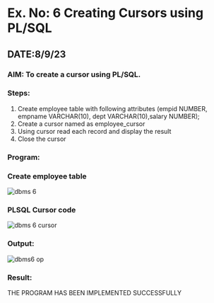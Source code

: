 # Ex. No: 6 Creating Cursors using PL/SQL
## DATE:8/9/23

### AIM: To create a cursor using PL/SQL.

### Steps:
1. Create employee table with following attributes (empid NUMBER, empname VARCHAR(10), dept VARCHAR(10),salary NUMBER);
2. Create a cursor named as employee_cursor
3. Using cursor read each record and display the result
4. Close the cursor

### Program:

### Create employee table
![dbms 6](https://github.com/RANJEETH17/Ex-no-6-Creating-Cursors-using-PL-SQL/assets/120718823/13f5071d-934f-4570-b7d5-3649f6a303ce)


### PLSQL Cursor code
![dbms 6 cursor](https://github.com/RANJEETH17/Ex-no-6-Creating-Cursors-using-PL-SQL/assets/120718823/d1a7ff75-9a6a-4184-90d9-bf45f5390ba8)


### Output: 
![dbms6 op](https://github.com/RANJEETH17/Ex-no-6-Creating-Cursors-using-PL-SQL/assets/120718823/1a4efdcc-c0c1-4db5-94e1-e55f11026c20)


### Result:
THE PROGRAM HAS BEEN IMPLEMENTED SUCCESSFULLY
